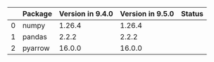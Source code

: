 <!-- markdown-link-check-disable -->

|    | Package   | Version in 9.4.0   | Version in 9.5.0   | Status   |
|---:|:----------|:-------------------|:-------------------|:---------|
|  0 | numpy     | 1.26.4             | 1.26.4             |          |
|  1 | pandas    | 2.2.2              | 2.2.2              |          |
|  2 | pyarrow   | 16.0.0             | 16.0.0             |          |
